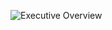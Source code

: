 ![Executive Overview](https://github.com/user-attachments/assets/a55f9264-0f57-47f4-a5f6-671857f88d12)
